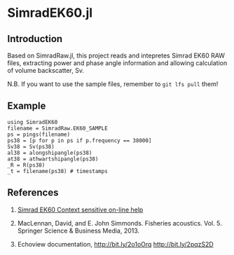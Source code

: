 # SimradEK60.jl

## Introduction

Based on SimradRaw.jl, this project reads and intepretes Simrad EK60
RAW files, extracting power and phase angle information and allowing
calculation of volume backscatter, Sv.

N.B. If you want to use the sample files, remember to `git lfs pull`
them!

## Example

```
using SimradEK60
filename = SimradRaw.EK60_SAMPLE
ps = pings(filename)
ps38 = [p for p in ps if p.frequency == 38000]
Sv38 = Sv(ps38)
al38 = alongshipangle(ps38)
at38 = athwartshipangle(ps38)
_R = R(ps38)
_t = filename(ps38) # timestamps
```

## References

1. [Simrad EK60 Context sensitive on-line help](http://www.simrad.net/ek60_ref_english/default.htm)

2. MacLennan, David, and E. John Simmonds. Fisheries acoustics. Vol. 5. Springer Science & Business Media, 2013.

3. Echoview documentation, http://bit.ly/2o1oOrq  http://bit.ly/2pqzS2D
